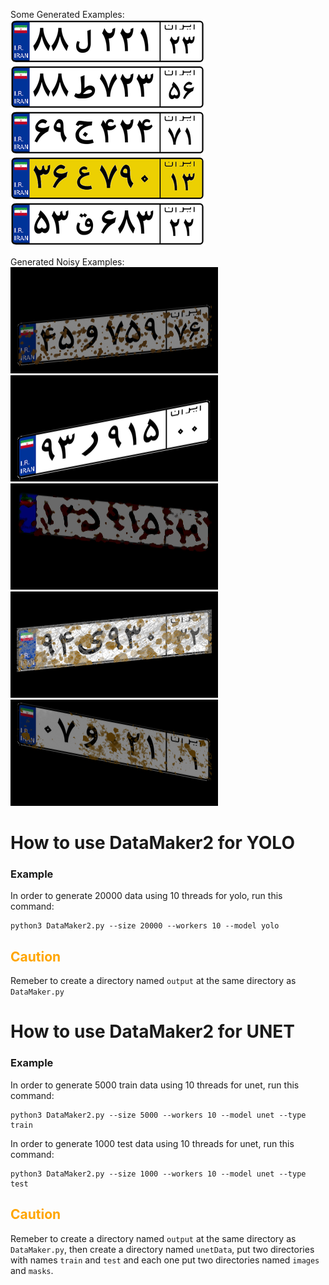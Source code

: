 Some Generated Examples:<br/>
<img src="generated_examples/1.png">
<img src="generated_examples/2.png"><br/>
<img src="generated_examples/3.png">
<img src="generated_examples/4.png"><br/>
<img src="generated_examples/5.png">


Generated Noisy Examples:<br/>
<img src="generated_examples/noisy1.png">
<img src="generated_examples/noisy2.png"><br/>
<img src="generated_examples/noisy3.png">
<img src="generated_examples/noisy4.png"><br/>
<img src="generated_examples/noisy5.png">


<h1>How to use DataMaker2 for YOLO</h1>
<h3>Example</h3>

In order to generate 20000 data using 10 threads for yolo, run this command:

```
python3 DataMaker2.py --size 20000 --workers 10 --model yolo
```

<h2 style="color: orange;"> Caution </h2>

Remeber to create a directory named ``` output ``` at the same directory as ```DataMaker.py```


<h1>How to use DataMaker2 for UNET</h1>
<h3>Example</h3>

In order to generate 5000 train data using 10 threads for unet, run this command:

```
python3 DataMaker2.py --size 5000 --workers 10 --model unet --type train
```

In order to generate 1000 test data using 10 threads for unet, run this command:

```
python3 DataMaker2.py --size 1000 --workers 10 --model unet --type test
```

<h2 style="color: orange;"> Caution </h2>

Remeber to create a directory named ``` output ``` at the same directory as ```DataMaker.py```, then create a directory named ```unetData```, put two directories with names ```train``` and ```test``` and each one put two directories named ```images``` and ```masks```.